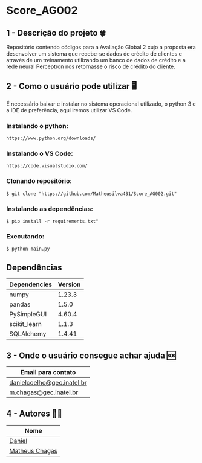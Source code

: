 # Score_AG002
## 1 - Descrição do projeto :four_leaf_clover:

Repositório contendo códigos para a Avaliação Global 2 cujo a proposta era desenvolver um sistema que recebe-se dados de crédito de clientes e através de um treinamento utilizando um banco de dados de crédito e a rede neural Perceptron nos retornasse o risco de crédito do cliente.

## 2 - Como o usuário pode utilizar :desktop_computer:
É necessário baixar e instalar no sistema operacional utilizado, o python 3 e a IDE de preferência, aqui iremos utilizar VS Code.

### Instalando o python:
```
https://www.python.org/downloads/
``` 

### Instalando o VS Code:
```
https://code.visualstudio.com/
```

### Clonando repositório:
```
$ git clone "https://github.com/Matheusilva431/Score_AG002.git"
``` 

### Instalando as dependências:
```
$ pip install -r requirements.txt"
```

### Executando:
```
$ python main.py
```

## Dependências

| **Dependencies** | **Version**  |
|------------------|--------------|
| numpy | 1.23.3 |
| pandas | 1.5.0 |
| PySimpleGUI | 4.60.4 |
| scikit_learn | 1.1.3 |
| SQLAlchemy | 1.4.41 |

## 3 - Onde o usuário consegue achar ajuda 	:sos:

|**Email para contato**       |
|-----------------|
|danielcoelho@gec.inatel.br|
|m.chagas@gec.inatel.br|

## 4 - Autores :curly_haired_man:
 
| **Nome**        |
|-----------------|
| [Daniel](https://github.com/daniellichotti)|
| [Matheus Chagas](https://github.com/Matheusilva431) |
